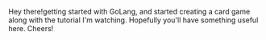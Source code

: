 Hey there!getting started with GoLang, and started creating a card game along with the tutorial I'm watching. Hopefully you'll have something useful here. Cheers! 
